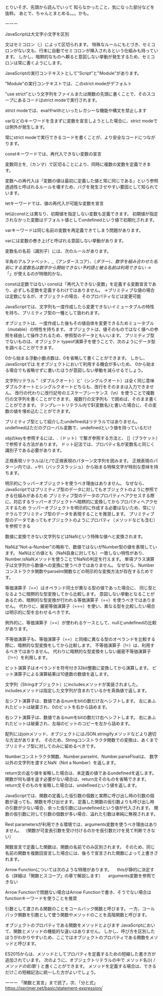とりいそぎ、先頭から読んでいって
知らなかったこと、気になった部分などを抜粋。
あとで、ちゃんとまとめる。。。かも。

ーーー

JavaScriptは大文字小文字を区別

文はセミコロン（;）によって区切られます。 特殊なルールにもとづき、セミコロンがない文も、行末に自動でセミコロンが挿入されるという仕組みも持っています。
しかし、暗黙的なものへ頼ると意図しない挙動が発生するため、セミコロンは常に書くようにします。

JavaScriptの実行コンテキストとして"Script"と"Module"があります。

"Module"の実行コンテキストでは、このstrict modeがデフォルト

"use strict"という文字列をファイルまたは関数の先頭に書くことで、そのスコープにあるコードはstrict modeで実行されます。

strict modeでは、evalやwithといったレガシーな機能や構文を禁止します

varなどのキーワードを含まずに変数を宣言しようとした場合に、strict modeでは例外が発生します。

常にstrict modeで実行できるコードを書くことが、より安全なコードにつながります。

constキーワードでは、再代入できない変数の宣言

変数同士を,（カンマ）で区切ることにより、同時に複数の変数を定義できます。

変数への再代入は「変数の値は最初に定義した値と常に同じである」という参照透過性と呼ばれるルールを壊すため、バグを発生させやすい要因として知られています。

letキーワードでは、値の再代入が可能な変数を宣言

letはconstとは異なり、初期値を指定しない変数も定義できます。 初期値が指定されなかった変数はデフォルト値としてundefinedという値で初期化されます。

varキーワードは同じ名前の変数を再定義できてしまう問題があります。

varには変数の巻き上げと呼ばれる意図しない挙動があります。

変数名の名前（識別子）には、次のルールがあります。

半角のアルファベット、_（アンダースコア）、$（ダラー）、数字を組み合わせた名前にする
変数名は数字から開始できない
予約語と被る名前は利用できない
→「$」が使えるのが特徴的かな。

constは定数ではない
constは「再代入できない変数」を定義する変数宣言であり、必ずしも定数を定義するわけではありません。
→プリミティブな値の場合は定数になるが、オブジェクトの場合、そのプロパティなどは変更可能

JavaScriptでは、文字列も一度作成したら変更できないイミュータブルの特性を持ち、プリミティブ型の一種として扱われます。

オブジェクトは、一度作成した後もその値自体を変更できるためミュータブル（mutable）の特性を持ちます。
オブジェクトは、値そのものではなく値への参照を経由して操作されるため、参照型のデータともいいます。
プリミティブ型でないものは、オブジェクト
typeof演算子を使うことで、次のようにデータ型を調べることができます。

0から始まる浮動小数点数は、0を省略して書くことができます。
しかし、JavaScriptでは.をオブジェクトにおいて利用する機会が多いため、 0から始まる場合でも省略せずに書いたほうが意図しない挙動を減らせるでしょう。

文字列リテラル
"（ダブルクオート）と'（シングルクオート）は全く同じ意味
ダブルクオートとシングルクオートどちらも、改行をそのままは入力できません。
改行の代わりに改行記号のエスケープシーケンス（\n）を使うことで複数行の文字列を書くことができます。
複数行の文字列も` で囲めば、そのまま書くことができます。
テンプレートリテラル内で${変数名}と書いた場合に、その変数の値を埋め込むことができます。

プリミティブ型として紹介したundefinedはリテラルではありません。
undefinedはただのグローバル変数で、undefinedという値を持っているだけ

objのkeyを参照するには、.（ドット）で繋ぎ参照する方法と、 []（ブラケット）で参照する方法があります。
ドット記法では、プロパティ名が変数名と同じく識別子である必要があります。

正規表現リテラルは/と/で正規表現のパターン文字列を囲みます。
正規表現のパターン内では、+や\（バックスラッシュ）から始まる特殊文字が特別な意味を持ちます。

明示的にラッパーオブジェクトを使うべき理由はありません。
なぜなら、JavaScriptではプリミティブ型のデータに対してもオブジェクトのように参照できる仕組みがあるため
プリミティブ型のデータのプロパティへアクセスする際に、対応するラッパーオブジェクトへ暗黙的に変換してからプロパティへアクセスするため
ラッパーオブジェクトを明示的に作成する必要はないため、常にリテラルでプリミティブ型のデータを表現することを推奨します。
プリミティブ型のデータであってもオブジェクトのようにプロパティ（メソッドなども含む）を参照できる

数値に変換できない文字列などはNaNという特殊な値へと変換されます。

NaNは"Not-a-Number"の略称で、数値ではないがNumber型の値を表現しています。 NaNはどの値とも（NaN自身に対しても）一致しない特性があり、Number.isNaNメソッドを使うことでNaNの判定を行えます。
単項プラス演算子は文字列から数値への変換に使うべきではありません。 なぜなら、Numberコンストラクタ関数やparseInt関数などの明示的な変換方法が存在するためです。

等価演算子（==）はオペランド同士が異なる型の値であった場合に、 同じ型となるように暗黙的な型変換してから比較します。
意図しない挙動となることがあるため、暗黙的な型変換が行われる等価演算子（==）を使うべきではありません。 代わりに、厳密等価演算子（===）を使い、異なる型を比較したい場合は明示的に型を合わせるべきです。

例外的に、等価演算子（==）が使われるケースとして、nullとundefinedの比較があります。

不等価演算子も、等価演算子（==）と同様に異なる型のオペランドを比較する際に、暗黙的な型変換をしてから比較します。
不等価演算子（!=）は、利用するべきではありません。 代わりに暗黙的な型変換をしない厳密不等価演算子（!==）を利用します。

ビット演算子はオペランドを符号付き32bit整数に変換してから演算します。 ビット演算子による演算結果は10進数の数値を返します。

文字列（Stringオブジェクト）にincludesメソッドが実装されました。 includesメソッドは指定した文字列が含まれているかを真偽値で返します。

左シフト演算子は、数値であるnumをbitの数だけ左へシフトします。 左にあふれたビットは破棄され、0のビットを右から詰めます。

右シフト演算子は、数値であるnumをbitの数だけ右へシフトします。 右にあふれたビットは破棄され、左端のビットのコピーを左から詰めます。

配列にはjoinメソッド、オブジェクトにはJSON.stringifyメソッドなどより適切な方法があります。 そのため、Stringコンストラクタ関数での変換は、あくまでプリミティブ型に対してのみに留めるべきです。

Numberコンストラクタ関数、Number.parseInt、Number.parseFloatは、 数字以外の文字列を渡すとNaN（Not a Number）を返します。

return文の返り値を省略した場合は、未定義の値であるundefinedを返します。
関数が何も値を返す必要がない場合は、return文そのものを省略できます。 return文そのものを省略した場合は、undefinedという値を返します。

JavaScriptでは、関数の定義した仮引数の個数と実際に呼び出し時の引数の個数が違っても、関数を呼び出せます。
定義した関数の仮引数よりも呼び出し時の引数が少ない場合、余った仮引数にはundefinedという値が代入されます。
関数の仮引数に対して引数の個数が多い場合、溢れた引数は単純に無視されます。

Rest parametersが利用できる環境では、arguments変数を使うべき理由はありません。
（関数が可変長引数を受け付けるのかを仮引数だけを見て判断できない）

関数宣言で定義した関数は、関数の名前でのみ区別されます。 そのため、同じ名前の関数を複数回宣言した場合には、後ろで宣言された関数によって上書きされます。

Arrow Functionについては次のような特徴があります。
　thisが静的に決定する（詳細は「関数とスコープ」の章で解説します）
　arguments変数を参照できない

Arrow Functionで問題ない場合はArrow Functionで書き、そうでない場合はfunctionキーワードを使うことを推奨

引数として渡される関数のことをコールバック関数と呼びます。 一方、コールバック関数を引数として使う関数やメソッドのことを高階関数と呼びます。

オブジェクトのプロパティである関数をメソッドとよびます
JavaScriptにおいて、関数とメソッドの機能的な違いはありません。 しかし、呼び方を区別したほうがわかりやすいため、ここではオブジェクトのプロパティである関数をメソッドと呼びます。

ES2015からは、メソッドとしてプロパティを定義するための短縮した書き方が追加されています。
次のように、オブジェクトリテラルの中で メソッド名(){ /*メソッドの処理*/ } と書くことができます。
メソッドを定義する場合は、できるだけこの短縮記法に統一した方がよいでしょう。

ーーー
「関数と宣言」まで読了。次、「分と式」
https://jsprimer.net/basic/statement-expression/



